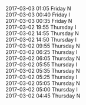 2017-03-03 01:05 Friday  N  
2017-03-03 00:40 Friday  I  
2017-03-03 00:35 Friday  N  
2017-03-02 19:55 Thursday  I  
2017-03-02 14:55 Thursday  N  
2017-03-02 14:50 Thursday  I  
2017-03-02 09:55 Thursday  N  
2017-03-02 06:25 Thursday  I  
2017-03-02 06:05 Thursday  N  
2017-03-02 05:55 Thursday  I  
2017-03-02 05:35 Thursday  N  
2017-03-02 05:25 Thursday  I  
2017-03-02 05:05 Thursday  N  
2017-03-02 05:00 Thursday  I  
2017-03-02 04:45 Thursday  N  
